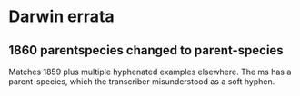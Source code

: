 # Darwin errata

## 1860 parentspecies changed to parent-species

Matches 1859 plus multiple hyphenated examples elsewhere. The ms has a parent-<lb/>species, which the transcriber misunderstood as a soft hyphen.
